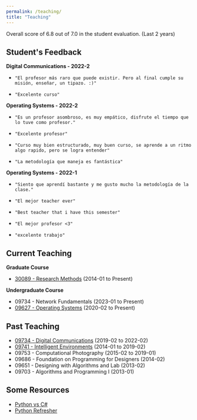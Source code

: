 ```yaml
---
permalink: /teaching/
title: "Teaching"
---
```

Overall score of 6.8 out of 7.0 in the student evaluation. (Last 2 years)

## Student's Feedback 

**Digital Communications - 2022-2**
*     "El profesor más raro que puede existir. Pero al final cumple su misión, enseñar, un tipazo. :)" 
*     "Excelente curso"

**Operating Systems - 2022-2**
*     "Es un profesor asombroso, es muy empático, disfrute el tiempo que lo tuve como profesor." 
*     "Excelente profesor"
*     "Curso muy bien estructurado, muy buen curso, se aprende a un ritmo algo rapido, pero se logra entender" 
*     "La metodología que maneja es fantástica"

**Operating Systems - 2022-1**
*     "Siento que aprendí bastante y me gusto mucho la metodología de la clase." 
*     "El mejor teacher ever"
*     "Best teacher that i have this semester"
*     "El mejor profesor <3"
*     "excelente trabajo"


## Current Teaching

**Graduate Course**

- [30089 - Research Methods](course_ResearchMethod.md)                    (2014-01 to Present)

**Undergraduate Course**

- 09734 - Network Fundamentals                                            (2023-01 to Present)
- [09627 - Operating Systems](course_OS.md)                               (2020-02 to Present)

## Past Teaching
- [09734 - Digital Communications](course_DigiCom.md)         (2019-02 to 2022-02)
- [09741 - Intelligent Environments](course_IntEnv.md)        (2014-01 to 2019-02)
- 09753 - Computational Photography                     (2015-02 to 2019-01)
- 09686 - Foundation on Programming for Designers 	    (2014-02)
- 09651 - Designing with Algorithms and Lab			    (2013-02)
- 09703 - Algorithms and Programming I 	                (2013-01)

## Some Resources

- [Python vs C#](res_Programming.md)
- [Python Refresher](../PythonRefresher/)

